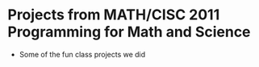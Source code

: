 # Projects from MATH/CISC 2011 Programming for Math and Science
- Some of the fun class projects we did 
